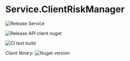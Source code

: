 # Service.ClientRiskManager

![Release Service](https://github.com/MyJetWallet/Service.ClientRiskManager/workflows/Release%20Service/badge.svg)

![Release API client nuget](https://github.com/MyJetWallet/Service.ClientRiskManager/workflows/Release%20API%20client%20nuget/badge.svg)

![CI test build](https://github.com/MyJetWallet/Service.ClientRiskManager/workflows/CI%20test%20build/badge.svg)

*Client library:* ![Nuget version](https://img.shields.io/nuget/v/MyJetWallet.Service.ClientRiskManager.Client?label=MyJetWallet.Service.ClientRiskManager.Client&style=social)

